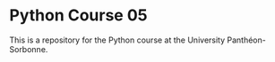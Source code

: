 # Python Course 05

This is a repository for the Python course at the University Panthéon-Sorbonne.
